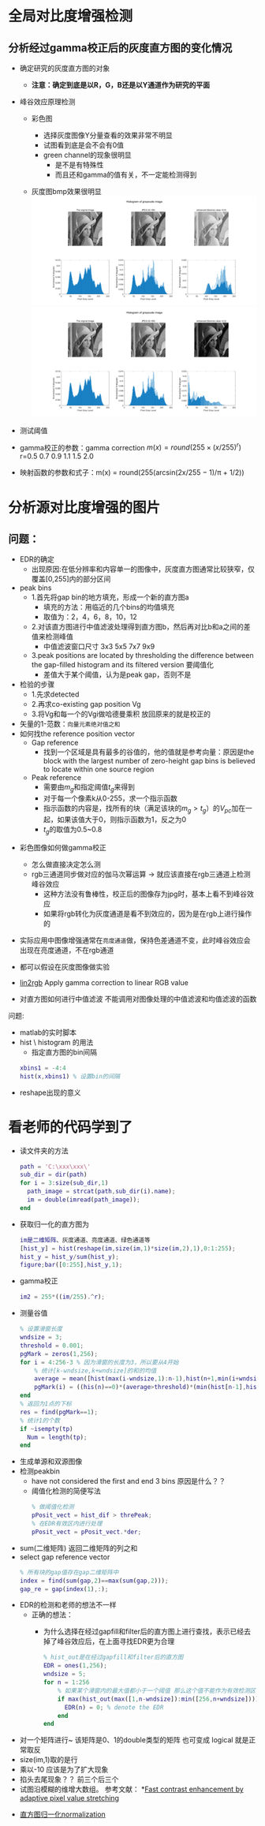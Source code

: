# 全局对比度增强检测

## 分析经过gamma校正后的灰度直方图的变化情况

- 确定研究的灰度直方图的对象
  - **注意：确定到底是以R，G，B还是以Y通道作为研究的平面**

- 峰谷效应原理检测
  - 彩色图
    - 选择灰度图像Y分量查看的效果非常不明显
    - 试图看到底是会不会有0值
    - green channel的现象很明显
      - 是不是有特殊性
      - 而且还和gamma的值有关，不一定能检测得到

  - 灰度图bmp效果很明显
        ![](imgs/grayimg-0.5.png)
        ![](imgs/grayimg-2.2.png)
- 测试阈值
- gamma校正的参数：gamma correction $m(x)=round(255×(x/255)^r)$ r=0.5 0.7 0.9 1.1 1.5 2.0
- 映射函数的参数和式子：m(x) = round(255(arcsin(2x/255 − 1)/π + 1/2))

# 分析源对比度增强的图片

## 问题：
- EDR的确定
  - 出现原因:在低分辨率和内容单一的图像中，灰度直方图通常比较狭窄，仅覆盖[0,255]内的部分区间
- peak bins
  - 1.首先将gap bin的地方填充，形成一个新的直方图a
    - 填充的方法：用临近的几个bins的均值填充
    - 取值为：2，4，6，8，10，12
  - 2.对该直方图进行中值滤波处理得到直方图b，然后再对比b和a之间的差值来检测峰值
    - 中值滤波窗口尺寸 3x3 5x5 7x7 9x9
  - 3.peak positions are located by thresholding the difference between the gap-filled histogram and its filtered version 要阈值化
    - 差值大于某个阈值，认为是peak gap，否则不是
- 检验的步骤
  - 1.先求detected
  - 2.再求co-existing gap position Vg
  - 3.将Vg和每一个的Vgi做哈德曼乘积 放回原来的就是校正的
- 矢量的1-范数：`向量元素绝对值之和`
- 如何找the reference position vector
  - Gap reference
    - 找到一个区域是具有最多的谷值的，他的值就是参考向量：原因是the block with the largest number of zero-height gap bins is believed to locate within one source region
  - Peak reference
    - 需要由$m_g$和指定阈值$t_g$来得到
    - 对于每一个像素k从0-255，求一个指示函数
    - 指示函数的内容是，找所有的块（满足该块的$m_g>t_g$）的$V_{pc}$加在一起，如果该值大于0，则指示函数为1，反之为0
    - $t_g$的取值为0.5~0.8


* 彩色图像如何做gamma校正
  * 怎么做直接决定怎么测
  * rgb三通道同步做对应的伽马次幂运算 -> 就应该直接在rgb三通道上检测峰谷效应
    * 这种方法没有鲁棒性，校正后的图像存为jpg时，基本上看不到峰谷效应
    * 如果将rgb转化为灰度通道是看不到效应的，因为是在rgb上进行操作的
* 实际应用中图像增强通常在`亮度通道`做，保持色差通道不变，此时峰谷效应会出现在亮度通道，不在rgb通道
* 都可以假设在灰度图像做实验
* [lin2rgb](https://ww2.mathworks.cn/help/images/ref/lin2rgb.html) Apply gamma correction to linear RGB value 

* 对直方图如何进行中值滤波
    不能调用对图像处理的中值滤波和均值滤波的函数

问题:
* matlab的实时脚本
* hist \ histogram 的用法
  - 指定直方图的bin间隔
  ```matlab
  xbins1 = -4:4
  hist(x,xbins1) % 设置bin的间隔
  ```
* reshape出现的意义
  
# 看老师的代码学到了
- 读文件夹的方法
  ```matlab
  path = 'C:\xxx\xxx\'
  sub_dir = dir(path)
  for i = 3:size(sub_dir,1)
    path_image = strcat(path,sub_dir(i).name);
    im = double(imread(path_image));
  end
  ```
- 获取归一化的直方图为
  ```matlab
  im是二维矩阵、灰度通道、亮度通道、绿色通道等
  [hist_y] = hist(reshape(im,size(im,1)*size(im,2),1),0:1:255);
  hist_y = hist_y/sum(hist_y);
  figure;bar([0:255],hist_y,1);
  ```
- gamma校正
  ```matlab
  im2 = 255*((im/255).^r);
  ```
- 测量谷值
  ```matlab
  % 设置滑窗长度
  wndsize = 3;
  threshold = 0.001;
  pgMark = zeros(1,256);
  for i = 4:256-3 % 因为滑窗的长度为3，所以要从4开始
      % 统计[k-wndsize,k+wndsize]的和的均值
      average = mean([hist(max(i-wndsize,1):n-1),hist(n+1,min(i+wndsize,255))]);
      pgMark(i) = ((his(n)==0)*(average>threshold)*(min(hist[n-1],hist[n+1])>threshold);
  end
  % 返回为1点的下标
  res = find(pgMark==1);
  % 统计1的个数
  if ~isempty(tp)
    Num = length(tp);
  end
  ```
- 生成单源和双源图像
- 检测peakbin
  - have not considered the first and end 3 bins 原因是什么？？
  - 阈值化检测的简便写法
      ```matlab
      % 做阈值化检测
      pPosit_vect = hist_dif > threPeak;
      % 在EDR有效区内进行处理
      pPosit_vect = pPosit_vect.*der;
      ```
- sum(二维矩阵) 返回二维矩阵的列之和
- select gap reference vector
    ```matlab
    % 所有块的gap值存在gap二维矩阵中
    index = find(sum(gap,2)==max(sum(gap,2)));
    gap_re = gap(index(1),:);
    ```
- EDR的检测和老师的想法不一样
  - 正确的想法：
    - 为什么选择在经过gapfill和filter后的直方图上进行查找，表示已经去掉了峰谷效应后，在上面寻找EDR更为合理

      ```matlab
      % hist_out是在经过gapfill和filter后的直方图
      EDR = ones(1,256);
      wndsize = 5;
      for n = 1:256
          % 如果某个滑窗内的最大值都小于一个阈值 那么这个值不能作为有效检测区
          if max(hist_out(max([1,n-wndsize]):min([256,n+wndsize])))<1*10^(-3) 
            EDR(n) = 0; % denote the EDR
          end
      end
      ```
- 对一个矩阵进行~ 该矩阵是0、1的double类型的矩阵 也可变成 logical 就是正常取反
- size(im,1)取的是行
- 乘以-10 应该是为了扩大现象
- 掐头去尾现象？？ 前三个后三个
- 试图沿模糊的维增大数组。
参考文献：
*[Fast contrast enhancement by adaptive pixel value stretching](https://www.researchgate.net/publication/326900656_Fast_contrast_enhancement_by_adaptive_pixel_value_stretching?from=singlemessage)
* [直方图归一化normalization](http://fourier.eng.hmc.edu/e161/lectures/digital_image/node9.html)